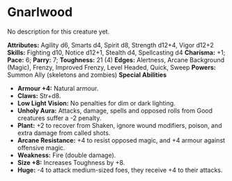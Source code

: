 # Gnarlwood

No description for this creature yet.

**Attributes:** Agility d6, Smarts d4, Spirit d8, Strength d12+4, Vigor
d12+2
**Skills:** Fighting d10, Notice d12+1, Stealth d4, Spellcasting d4
**Charisma:** +1; **Pace:** 6; **Parry:** 7; **Toughness:** 21 (4)
**Edges:** Alertness, Arcane Background (Magic), Frenzy, Improved
Frenzy, Level Headed, Quick, Sweep
**Powers:** Summon Ally (skeletons and zombies)
**Special Abilities**

- **Armour +4:** Natural armour.
- **Claws:** Str+d8.
- **Low Light Vision:** No penalties for dim or dark lighting.
- **Unholy Aura:** Attacks, damage, spells and opposed rolls from Good
creatures suffer a -2 penalty.
- **Plant:** +2 to recover from Shaken, ignore wound modifiers, poison,
and extra damage from called shots.
- **Arcane Resistance:** +4 to resist opposed magic, and +4 armour
against offensive magic.
- **Weakness:** Fire (double damage).
- **Size +8:** Increases Toughness by +8.
- **Huge:** -4 to attack medium-sized foes, they receive +4 to their
attacks.
